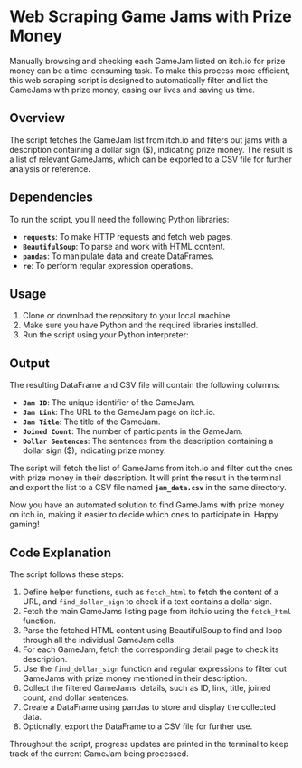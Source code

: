 # Web Scraping Game Jams with Prize Money
Manually browsing and checking each GameJam listed on itch.io for prize money can be a time-consuming task. To make this process more efficient, this web scraping script is designed to automatically filter and list the GameJams with prize money, easing our lives and saving us time.
 
## Overview
The script fetches the GameJam list from itch.io and filters out jams with a description containing a dollar sign ($), indicating prize money. The result is a list of relevant GameJams, which can be exported to a CSV file for further analysis or reference.

## Dependencies
To run the script, you'll need the following Python libraries:

* **`requests`**: To make HTTP requests and fetch web pages.
* **`BeautifulSoup`**: To parse and work with HTML content.
* **`pandas`**: To manipulate data and create DataFrames.
* **`re`**: To perform regular expression operations.

## Usage
1. Clone or download the repository to your local machine.
2. Make sure you have Python and the required libraries installed.
3. Run the script using your Python interpreter:

## Output
The resulting DataFrame and CSV file will contain the following columns:

* **`Jam ID`**: The unique identifier of the GameJam.
* **`Jam Link`**: The URL to the GameJam page on itch.io.
* **`Jam Title`**: The title of the GameJam.
* **`Joined Count`**: The number of participants in the GameJam.
* **`Dollar Sentences`**: The sentences from the description containing a dollar sign ($), indicating prize money.

The script will fetch the list of GameJams from itch.io and filter out the ones with prize money in their description. It will print the result in the terminal and export the list to a CSV file named **`jam_data.csv`** in the same directory.

Now you have an automated solution to find GameJams with prize money on itch.io, making it easier to decide which ones to participate in. Happy gaming!

## Code Explanation

The script follows these steps:

1. Define helper functions, such as `fetch_html` to fetch the content of a URL, and `find_dollar_sign` to check if a text contains a dollar sign.
2. Fetch the main GameJams listing page from itch.io using the `fetch_html` function.
3. Parse the fetched HTML content using BeautifulSoup to find and loop through all the individual GameJam cells.
4. For each GameJam, fetch the corresponding detail page to check its description.
5. Use the `find_dollar_sign` function and regular expressions to filter out GameJams with prize money mentioned in their description.
6. Collect the filtered GameJams' details, such as ID, link, title, joined count, and dollar sentences.
7. Create a DataFrame using pandas to store and display the collected data.
8. Optionally, export the DataFrame to a CSV file for further use.

Throughout the script, progress updates are printed in the terminal to keep track of the current GameJam being processed.
